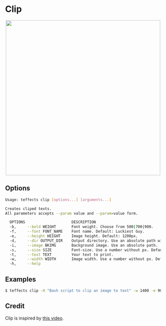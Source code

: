 # Clip

<p align="center">
<img width="500" src="https://raw.githubusercontent.com/shinokada/teffects/main/images/clip.png" /> 
</p>

## Options

```sh
Usage: teffects clip [options...] [arguments...]

Creates cliped texts.
All parameters accepts --param value and --param=value form.

  OPTIONS                     DESCRIPTION
  -b,     --bold WEIGHT       Font weight. Choose from 500|700|900.
  -f,     --font FONT_NAME    Font name. Default: Luckiest Guy.
  -e,     --height HEIGHT     Image height. Default: 1200px.
  -d,     --dir OUTPUT_DIR    Output directory. Use an absolute path without a trailing slash. Default: /Users/shinichiokada/Bash_Projects/Teffects/teffects/outputs
  -i,     --image BKIMG       Background image. Use an absolute path.  Default flower.jpg
  -s,     --size SIZE         Font-size. Use a number without px. Default: 120px
  -t,     --text TEXT         Your text to print.
  -w,     --width WIDTH       Image width. Use a number without px. Default: 1600px.
  -h,     --help  
```

## Examples

```sh
$ teffects clip -H "Bash script to clip an image to text" -w 1400 -e 900 -d ~/Downloads
```

## Credit

Clip is inspired by [this video](https://www.youtube.com/watch?v=9Kr3T4Ndl-o).